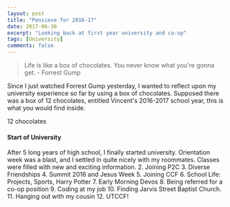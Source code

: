 ```yaml
---
layout: post
title: "Pensieve for 2016-17"
date: 2017-06-30
excerpt: "Looking back at first year university and co-op"
tags: [University]
comments: false
---
```


> Life is like a box of chocolates. You never know what you're gonna get. - Forrest Gump

Since I just watched Forrest Gump yesterday, I wanted to reflect upon my university experience so far by using a box of chocolates. Supposed there was a box of 12 chocolates, entitled Vincent's 2016-2017 school year, this is what you would find inside.

12 chocolates

#### Start of University

After 5 long years of high school, I finally started university. Orientation week was a blast, and I settled in quite nicely with my roommates. Classes were filled with new and exciting information.
2. Joining P2C
3. Diverse Friendships
4. Summit 2016 and Jesus Week
5. Joining CCF
6. School Life: Projects, Sports, Harry Potter
7. Early Morning Devos
8. Being referred for a co-op position
9. Coding at my job
10. Finding Jarvis Street Baptist Church.
11. Hanging out with my cousin
12. UTCCF!
